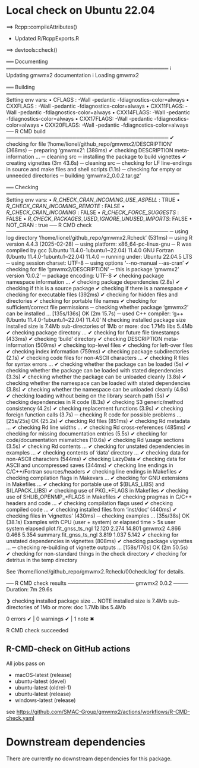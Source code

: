# Local check on Ubuntu 22.04

==> Rcpp::compileAttributes()

* Updated R/RcppExports.R

==> devtools::check()

══ Documenting ════════════════════════════════════════════
ℹ Updating gmwmx2 documentation
ℹ Loading gmwmx2

══ Building ═══════════════════════════════════════════════
Setting env vars:
• CFLAGS    : -Wall -pedantic -fdiagnostics-color=always
• CXXFLAGS  : -Wall -pedantic -fdiagnostics-color=always
• CXX11FLAGS: -Wall -pedantic -fdiagnostics-color=always
• CXX14FLAGS: -Wall -pedantic -fdiagnostics-color=always
• CXX17FLAGS: -Wall -pedantic -fdiagnostics-color=always
• CXX20FLAGS: -Wall -pedantic -fdiagnostics-color=always
── R CMD build ────────────────────────────────────────────
✔  checking for file ‘/home/lionel/github_repo/gmwmx2/DESCRIPTION’ (368ms)
─  preparing ‘gmwmx2’: (388ms)
✔  checking DESCRIPTION meta-information ...
─  cleaning src
─  installing the package to build vignettes
✔  creating vignettes (3m 43.6s)
─  cleaning src
─  checking for LF line-endings in source and make files and shell scripts (1.1s)
─  checking for empty or unneeded directories
─  building ‘gmwmx2_0.0.2.tar.gz’
   
══ Checking ═══════════════════════════════════════════════
Setting env vars:
• _R_CHECK_CRAN_INCOMING_USE_ASPELL_           : TRUE
• _R_CHECK_CRAN_INCOMING_REMOTE_               : FALSE
• _R_CHECK_CRAN_INCOMING_                      : FALSE
• _R_CHECK_FORCE_SUGGESTS_                     : FALSE
• _R_CHECK_PACKAGES_USED_IGNORE_UNUSED_IMPORTS_: FALSE
• NOT_CRAN                                     : true
── R CMD check ────────────────────────────────────────────
─  using log directory ‘/home/lionel/github_repo/gmwmx2.Rcheck’ (531ms)
─  using R version 4.4.3 (2025-02-28)
─  using platform: x86_64-pc-linux-gnu
─  R was compiled by
       gcc (Ubuntu 11.4.0-1ubuntu1~22.04) 11.4.0
       GNU Fortran (Ubuntu 11.4.0-1ubuntu1~22.04) 11.4.0
─  running under: Ubuntu 22.04.5 LTS
─  using session charset: UTF-8
─  using options ‘--no-manual --as-cran’
✔  checking for file ‘gmwmx2/DESCRIPTION’
─  this is package ‘gmwmx2’ version ‘0.0.2’
─  package encoding: UTF-8
✔  checking package namespace information ...
✔  checking package dependencies (2.8s)
✔  checking if this is a source package
✔  checking if there is a namespace
✔  checking for executable files (392ms)
✔  checking for hidden files and directories
✔  checking for portable file names
✔  checking for sufficient/correct file permissions
─  checking whether package ‘gmwmx2’ can be installed ... [135s/136s] OK (2m 15.7s)
─  used C++ compiler: ‘g++ (Ubuntu 11.4.0-1ubuntu1~22.04) 11.4.0’
N  checking installed package size
     installed size is  7.4Mb
     sub-directories of 1Mb or more:
       doc    1.7Mb
       libs   5.4Mb
✔  checking package directory ...
✔  checking for future file timestamps (433ms)
✔  checking ‘build’ directory
✔  checking DESCRIPTION meta-information (509ms)
✔  checking top-level files
✔  checking for left-over files
✔  checking index information (759ms)
✔  checking package subdirectories (2.1s)
✔  checking code files for non-ASCII characters ...
✔  checking R files for syntax errors ...
✔  checking whether the package can be loaded (5s)
✔  checking whether the package can be loaded with stated dependencies (3.3s)
✔  checking whether the package can be unloaded cleanly (3.8s)
✔  checking whether the namespace can be loaded with stated dependencies (3.8s)
✔  checking whether the namespace can be unloaded cleanly (4.6s)
✔  checking loading without being on the library search path (5s)
✔  checking dependencies in R code (8.3s)
✔  checking S3 generic/method consistency (4.2s)
✔  checking replacement functions (3.9s)
✔  checking foreign function calls (3.7s)
─  checking R code for possible problems ... [25s/25s] OK (25.2s)
✔  checking Rd files (851ms)
✔  checking Rd metadata ...
✔  checking Rd line widths ...
✔  checking Rd cross-references (485ms)
✔  checking for missing documentation entries (5.5s)
✔  checking for code/documentation mismatches (10.6s)
✔  checking Rd \usage sections (3.5s)
✔  checking Rd contents ...
✔  checking for unstated dependencies in examples ...
✔  checking contents of ‘data’ directory ...
✔  checking data for non-ASCII characters (544ms)
✔  checking LazyData
✔  checking data for ASCII and uncompressed saves (344ms)
✔  checking line endings in C/C++/Fortran sources/headers
✔  checking line endings in Makefiles
✔  checking compilation flags in Makevars ...
✔  checking for GNU extensions in Makefiles ...
✔  checking for portable use of $(BLAS_LIBS) and $(LAPACK_LIBS)
✔  checking use of PKG_*FLAGS in Makefiles
✔  checking use of SHLIB_OPENMP_*FLAGS in Makefiles
✔  checking pragmas in C/C++ headers and code ...
✔  checking compilation flags used
✔  checking compiled code ...
✔  checking installed files from ‘inst/doc’ (440ms)
✔  checking files in ‘vignettes’ (430ms)
─  checking examples ... [35s/38s] OK (38.1s)
   Examples with CPU (user + system) or elapsed time > 5s
                             user system elapsed
   plot.fit_gnss_ts_ngl    12.120  2.274  14.801
   gmwmx2                   4.866  0.468   5.354
   summary.fit_gnss_ts_ngl  3.819  1.037   5.142
✔  checking for unstated dependencies in vignettes (808ms)
✔  checking package vignettes ...
─  checking re-building of vignette outputs ... [158s/170s] OK (2m 50.5s)
✔  checking for non-standard things in the check directory
✔  checking for detritus in the temp directory
   
   See
     ‘/home/lionel/github_repo/gmwmx2.Rcheck/00check.log’
   for details.
   
── R CMD check results ────────────────── gmwmx2 0.0.2 ────
Duration: 7m 29.6s

❯ checking installed package size ... NOTE
    installed size is  7.4Mb
    sub-directories of 1Mb or more:
      doc    1.7Mb
      libs   5.4Mb

0 errors ✔ | 0 warnings ✔ | 1 note ✖

R CMD check succeeded

## R-CMD-check on GitHub actions 

All jobs pass on 

- macOS-latest (release)
- ubuntu-latest (devel)
- ubuntu-latest (oldrel-1)
- ubuntu-latest (release)
- windows-latest (release)

see https://github.com/SMAC-Group/gmwmx2/actions/workflows/R-CMD-check.yaml


# Downstream dependencies
There are currently no downstream dependencies for this package.
